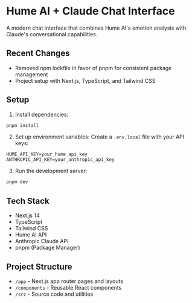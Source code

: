 # Hume AI + Claude Chat Interface

A modern chat interface that combines Hume AI's emotion analysis with Claude's conversational capabilities.

## Recent Changes
- Removed npm lockfile in favor of pnpm for consistent package management
- Project setup with Next.js, TypeScript, and Tailwind CSS

## Setup

1. Install dependencies:
```bash
pnpm install
```

2. Set up environment variables:
Create a `.env.local` file with your API keys:
```
HUME_API_KEY=your_hume_api_key
ANTHROPIC_API_KEY=your_anthropic_api_key
```

3. Run the development server:
```bash
pnpm dev
```

## Tech Stack
- Next.js 14
- TypeScript
- Tailwind CSS
- Hume AI API
- Anthropic Claude API
- pnpm (Package Manager)

## Project Structure
- `/app` - Next.js app router pages and layouts
- `/components` - Reusable React components
- `/src` - Source code and utilities 